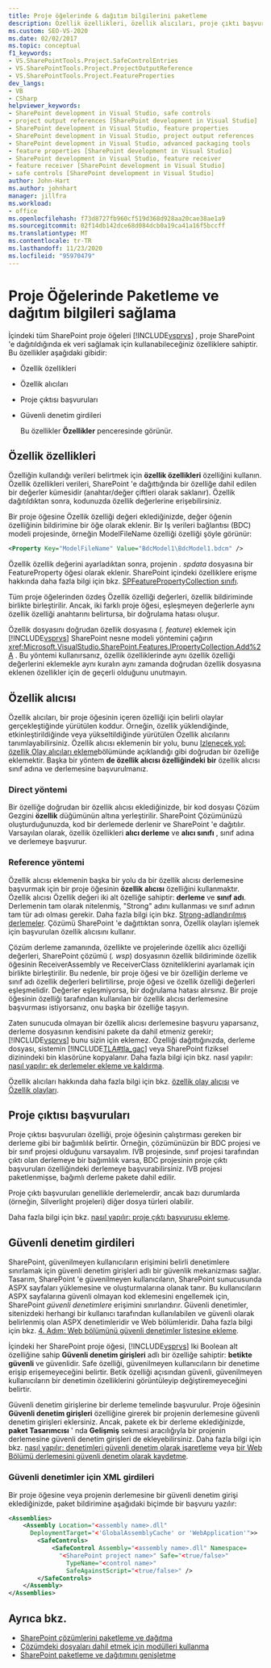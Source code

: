 ```yaml
---
title: Proje öğelerinde & dağıtım bilgilerini paketleme
description: Özellik özellikleri, özellik alıcıları, proje çıktı başvuruları ve güvenli denetim varlıklarını kullanarak SharePoint Proje Öğelerinde Paketleme ve dağıtım verileri ekleyin.
ms.custom: SEO-VS-2020
ms.date: 02/02/2017
ms.topic: conceptual
f1_keywords:
- VS.SharePointTools.Project.SafeControlEntries
- VS.SharePointTools.Project.ProjectOutputReference
- VS.SharePointTools.Project.FeatureProperties
dev_langs:
- VB
- CSharp
helpviewer_keywords:
- SharePoint development in Visual Studio, safe controls
- project output references [SharePoint development in Visual Studio]
- SharePoint development in Visual Studio, feature properties
- SharePoint development in Visual Studio, project output references
- SharePoint development in Visual Studio, advanced packaging tools
- feature properties [SharePoint development in Visual Studio]
- SharePoint development in Visual Studio, feature receiver
- feature receiver [SharePoint development in Visual Studio]
- safe controls [SharePoint development in Visual Studio]
author: John-Hart
ms.author: johnhart
manager: jillfra
ms.workload:
- office
ms.openlocfilehash: f73d8727fb960cf519d368d928aa20cae38ae1a9
ms.sourcegitcommit: 02f14db142dce68d084dcb0a19ca41a16f5bccff
ms.translationtype: MT
ms.contentlocale: tr-TR
ms.lasthandoff: 11/23/2020
ms.locfileid: "95970479"
---
```

# <a name="provide-packaging-and-deployment-information-in-project-items"></a>Proje Öğelerinde Paketleme ve dağıtım bilgileri sağlama
  İçindeki tüm SharePoint proje öğeleri [!INCLUDE[vsprvs](../sharepoint/includes/vsprvs-md.md)] , proje SharePoint 'e dağıtıldığında ek veri sağlamak için kullanabileceğiniz özelliklere sahiptir. Bu özellikler aşağıdaki gibidir:

- Özellik özellikleri

- Özellik alıcıları

- Proje çıktısı başvuruları

- Güvenli denetim girdileri

  Bu özellikler **Özellikler** penceresinde görünür.

## <a name="feature-properties"></a>Özellik özellikleri
 Özelliğin kullandığı verileri belirtmek için **özellik özellikleri** özelliğini kullanın. Özellik özellikleri verileri, SharePoint 'e dağıttığında bir özelliğe dahil edilen bir değerler kümesidir (anahtar/değer çiftleri olarak saklanır). Özellik dağıtıldıktan sonra, kodunuzda özellik değerlerine erişebilirsiniz.

 Bir proje öğesine Özellik özelliği değeri eklediğinizde, değer öğenin özelliğinin bildirimine bir öğe olarak eklenir. Bir Iş verileri bağlantısı (BDC) modeli projesinde, örneğin ModelFileName özelliği özelliği şöyle görünür:

```xml
<Property Key="ModelFileName" Value="BdcModel1\BdcModel1.bdcm" />
```

 Özellik özellik değerini ayarladıktan sonra, projenin *. spdata* dosyasına bir FeatureProperty öğesi olarak eklenir. SharePoint içindeki özelliklere erişme hakkında daha fazla bilgi için bkz. [SPFeaturePropertyCollection sınıfı](/previous-versions/office/sharepoint-server/ms461895(v=office.15)).

 Tüm proje öğelerinden özdeş Özellik özelliği değerleri, özellik bildiriminde birlikte birleştirilir. Ancak, iki farklı proje öğesi, eşleşmeyen değerlerle aynı özellik özelliği anahtarını belirtursa, bir doğrulama hatası oluşur.

 Özellik dosyasını doğrudan özellik dosyasına (*. feature*) eklemek için [!INCLUDE[vsprvs](../sharepoint/includes/vsprvs-md.md)] SharePoint nesne modeli yöntemini çağırın <xref:Microsoft.VisualStudio.SharePoint.Features.IPropertyCollection.Add%2A> . Bu yöntemi kullanırsanız, özellik özelliklerinde aynı özellik özelliği değerlerini eklemekle aynı kuralın aynı zamanda doğrudan özellik dosyasına eklenen özellikler için de geçerli olduğunu unutmayın.

## <a name="feature-receiver"></a>Özellik alıcısı
 Özellik alıcıları, bir proje öğesinin içeren özelliği için belirli olaylar gerçekleştiğinde yürütülen koddur. Örneğin, özellik yüklendiğinde, etkinleştirildiğinde veya yükseltildiğinde yürütülen Özellik alıcılarını tanımlayabilirsiniz. Özellik alıcısı eklemenin bir yolu, bunu [Izlenecek yol: özellik Olay alıcıları ekleme](../sharepoint/walkthrough-add-feature-event-receivers.md)bölümünde açıklandığı gibi doğrudan bir özelliğe eklemektir. Başka bir yöntem **de özellik alıcısı özelliğindeki bir** özellik alıcısı sınıf adına ve derlemesine başvurulmanız.

### <a name="direct-method"></a>Direct yöntemi
 Bir özelliğe doğrudan bir özellik alıcısı eklediğinizde, bir kod dosyası Çözüm Gezgini **özellik** düğümünün altına yerleştirilir. SharePoint Çözümünüzü oluşturduğunuzda, kod bir derlemede derlenir ve SharePoint 'e dağıtılır. Varsayılan olarak, özellik özellikleri **alıcı derleme** ve **alıcı sınıfı** , sınıf adına ve derlemeye başvurur.

### <a name="reference-method"></a>Reference yöntemi
 Özellik alıcısı eklemenin başka bir yolu da bir özellik alıcısı derlemesine başvurmak için bir proje öğesinin **özellik alıcısı** özelliğini kullanmaktır. Özellik alıcısı Özellik değeri iki alt özelliğe sahiptir: **derleme** ve **sınıf adı**. Derlemenin tam olarak nitelenmiş, "Strong" adını kullanması ve sınıf adının tam tür adı olması gerekir. Daha fazla bilgi için bkz. [Strong-adlandırılmış derlemeler](/previous-versions/dotnet/netframework-4.0/wd40t7ad(v=vs.100)). Çözümü SharePoint 'e dağıttıktan sonra, Özellik olayları işlemek için başvurulan özellik alıcısını kullanır.

 Çözüm derleme zamanında, özellikte ve projelerinde özellik alıcı özelliği değerleri, SharePoint çözümü (*. wsp*) dosyasının özellik bildiriminde özellik öğesinin ReceiverAssembly ve ReceiverClass özniteliklerini ayarlamak için birlikte birleştirilir. Bu nedenle, bir proje öğesi ve bir özelliğin derleme ve sınıf adı özellik değerleri belirtilirse, proje öğesi ve özellik özelliği değerleri eşleşmelidir. Değerler eşleşmiyorsa, bir doğrulama hatası alırsınız. Bir proje öğesinin özelliği tarafından kullanılan bir özellik alıcısı derlemesine başvurması istiyorsanız, onu başka bir özelliğe taşıyın.

 Zaten sunucuda olmayan bir özellik alıcısı derlemesine başvuru yaparsanız, derleme dosyasının kendisini pakete da dahil etmeniz gerekir; [!INCLUDE[vsprvs](../sharepoint/includes/vsprvs-md.md)] bunu sizin için eklemez. Özelliği dağıttığınızda, derleme dosyası, sistemin [!INCLUDE[TLA#tla_gac](../sharepoint/includes/tlasharptla-gac-md.md)] veya SharePoint fiziksel dizinindeki bin klasörüne kopyalanır. Daha fazla bilgi için bkz. nasıl yapılır: [nasıl yapılır: ek derlemeler ekleme ve kaldırma](../sharepoint/how-to-add-and-remove-additional-assemblies.md).

 Özellik alıcıları hakkında daha fazla bilgi için bkz. [özellik olay alıcısı](/previous-versions/office/developer/sharepoint-2007/bb862634(v=office.12)) ve [Özellik olayları](/previous-versions/office/developer/sharepoint-2010/ms469501(v=office.14)).

## <a name="project-output-references"></a>Proje çıktısı başvuruları
 Proje çıktısı başvuruları özelliği, proje öğesinin çalıştırması gereken bir derleme gibi bir bağımlılık belirtir. Örneğin, çözümünüzün bir BDC projesi ve bir sınıf projesi olduğunu varsayalım. IVB projesinde, sınıf projesi tarafından çıktı olan derlemeye bir bağımlılık varsa, BDC projesinin proje çıktı başvuruları özelliğindeki derlemeye başvurabilirsiniz. IVB projesi paketlenmişse, bağımlı derleme pakete dahil edilir.

 Proje çıktı başvuruları genellikle derlemelerdir, ancak bazı durumlarda (örneğin, Silverlight projeleri) diğer dosya türleri olabilir.

 Daha fazla bilgi için bkz. [nasıl yapılır: proje çıktı başvurusu ekleme](../sharepoint/how-to-add-a-project-output-reference.md).

## <a name="safe-control-entries"></a>Güvenli denetim girdileri
 SharePoint, güvenilmeyen kullanıcıların erişimini belirli denetimlere sınırlamak için güvenli denetim girişleri adlı bir güvenlik mekanizması sağlar. Tasarım, SharePoint 'e güvenilmeyen kullanıcıların, SharePoint sunucusunda ASPX sayfaları yüklemesine ve oluşturmalarına olanak tanır. Bu kullanıcıların ASPX sayfalarına güvenli olmayan kod eklemesini engellemek için, SharePoint *güvenli denetimlere* erişimini sınırlandırır. Güvenli denetimler, sitenizdeki herhangi bir kullanıcı tarafından kullanılabilen ve güvenli olarak belirlenmiş olan ASPX denetimleridir ve Web bölümleridir. Daha fazla bilgi için bkz. [4. Adım: Web bölümünü güvenli denetimler listesine ekleme](/previous-versions/office/developer/sharepoint-2007/ms581321(v=office.12)).

 İçindeki her SharePoint proje öğesi, [!INCLUDE[vsprvs](../sharepoint/includes/vsprvs-md.md)] Iki Boolean alt özelliğine sahip **Güvenli denetim girişleri** adlı bir özelliğe sahiptir: **betikte** **güvenli** ve güvenlidir. Safe özelliği, güvenilmeyen kullanıcıların bir denetime erişip erişemeyeceğini belirtir. Betik özelliği açısından güvenli, güvenilmeyen kullanıcıların bir denetimin özelliklerini görüntüleyip değiştiremeyeceğini belirtir.

 Güvenli denetim girişlerine bir derleme temelinde başvurulur. Proje öğesinin **Güvenli denetim girişleri** özelliğine girerek bir projenin derlemesine güvenli denetim girişleri eklersiniz. Ancak, pakete ek bir derleme eklediğinizde, **paket Tasarımcısı** ' nda **Gelişmiş** sekmesi aracılığıyla bir projenin derlemesine güvenli denetim girişleri de ekleyebilirsiniz. Daha fazla bilgi için bkz. [nasıl yapılır: denetimleri güvenli denetim olarak işaretleme](../sharepoint/how-to-mark-controls-as-safe-controls.md) veya [bir Web Bölümü derlemesini güvenli denetim olarak kaydetme](/previous-versions/office/developer/sharepoint2003/dd587360(v=office.11)).

### <a name="xml-entries-for-safe-controls"></a>Güvenli denetimler için XML girdileri
 Bir proje öğesine veya projenin derlemesine bir güvenli denetim girişi eklediğinizde, paket bildirimine aşağıdaki biçimde bir başvuru yazılır:

```xml
<Assemblies>
    <Assembly Location="<assembly name>.dll"
      DeploymentTarget="<'GlobalAssemblyCache' or 'WebApplication'">>
        <SafeControls>
            <SafeControl Assembly="<assembly name>.dll" Namespace=
              "<SharePoint project name>" Safe="<true/false>"
                TypeName="<control name>"
                SafeAgainstScript="<true/false>" />
        </SafeControls>
    </Assembly>
</Assemblies>
```

## <a name="see-also"></a>Ayrıca bkz.
- [SharePoint çözümlerini paketleme ve dağıtma](../sharepoint/packaging-and-deploying-sharepoint-solutions.md)
- [Çözümdeki dosyaları dahil etmek için modülleri kullanma](../sharepoint/using-modules-to-include-files-in-the-solution.md)
- [SharePoint paketleme ve dağıtımını genişletme](../sharepoint/extending-sharepoint-packaging-and-deployment.md)
